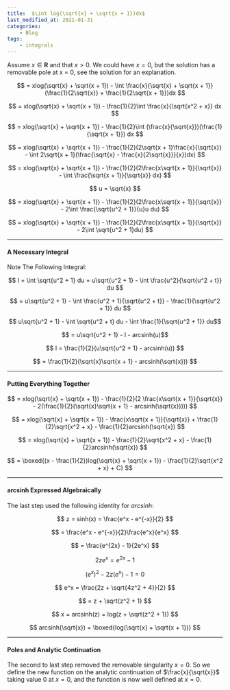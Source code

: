 ```yaml
---
title:  $\int log(\sqrt{x} + \sqrt{x + 1})dx$
last_modified_at: 2021-01-31
categories:
    - Blog
tags:
    - integrals
---
```


<script type="text/x-mathjax-config">
MathJax.Hub.Config({
  tex2jax: {
    inlineMath: [['$','$'], ['\\(','\\)']],
    processEscapes: true
  }
});
</script>

<script src="https://cdnjs.cloudflare.com/ajax/libs/mathjax/2.7.0/MathJax.js?config=TeX-AMS-MML_HTMLorMML" type="text/javascript"></script>

Assume $x\in\mathbf{R}$ and that $x > 0$. We could have $x = 0$, but the solution has a removable pole at x = 0, see the solution for an explanation.

$$ = xlog(\sqrt{x} + \sqrt{x + 1}) - \int \frac{x}{\sqrt{x} + \sqrt{x + 1}}(\frac{1}{2\sqrt{x}} + \frac{1}{2\sqrt{x + 1}})dx $$

$$ = xlog(\sqrt{x} + \sqrt{x + 1}) - \frac{1}{2}\int \frac{x}{\sqrt{x^2 + x}} dx $$

$$ = xlog(\sqrt{x} + \sqrt{x + 1}) - \frac{1}{2}\int (\frac{x}{\sqrt{x}})(\frac{1}{\sqrt{x + 1}}) dx $$

$$ = xlog(\sqrt{x} + \sqrt{x + 1}) - \frac{1}{2}(2\sqrt{x + 1}\frac{x}{\sqrt{x}} - \int 2\sqrt{x + 1}(\frac{\sqrt{x} - \frac{x}{2\sqrt{x}}}{x})dx) $$

$$ = xlog(\sqrt{x} + \sqrt{x + 1}) - \frac{1}{2}(2\frac{x\sqrt{x + 1}}{\sqrt{x}} - \int \frac{\sqrt{x + 1}}{\sqrt{x}} dx) $$

$$ u = \sqrt{x} $$

$$ = xlog(\sqrt{x} + \sqrt{x + 1}) - \frac{1}{2}(2\frac{x\sqrt{x + 1}}{\sqrt{x}} - 2\int \frac{\sqrt{u^2 + 1}}{u}u du) $$

$$ = xlog(\sqrt{x} + \sqrt{x + 1}) - \frac{1}{2}(2\frac{x\sqrt{x + 1}}{\sqrt{x}} - 2\int \sqrt{u^2 + 1}du) $$


***
#### A Necessary Integral

Note The Following Integral:

$$ I = \int \sqrt{u^2 + 1} du = u\sqrt{u^2 + 1} - \int \frac{u^2}{\sqrt{u^2 + t}} du $$

$$ = u\sqrt{u^2 + 1} - \int \frac{u^2 + 1}{\sqrt{u^2 + t}} - \frac{1}{\sqrt{u^2 + 1}} du $$

$$ u\sqrt{u^2 + 1} - \int \sqrt{u^2 + t} du - \int \frac{1}{\sqrt{u^2 + 1}} du$$

$$ = u\sqrt{u^2 + 1} - I - arcsinh(u)$$

$$ I = \frac{1}{2}(u\sqrt{u^2 + 1} - arcsinh(u)) $$

$$ = \frac{1}{2}(\sqrt{x}\sqrt{x + 1} - arcsinh(\sqrt{x})) $$

***
#### Putting Everything Together

$$ = xlog(\sqrt{x} + \sqrt{x + 1}) - \frac{1}{2}(2  \frac{x\sqrt{x + 1}}{\sqrt{x}}  - 2(\frac{1}{2}(\sqrt{x}\sqrt{x + 1} - arcsinh(\sqrt{x})))) $$

$$ = xlog(\sqrt{x} + \sqrt{x + 1}) - \frac{x\sqrt{x + 1}}{\sqrt{x}} + \frac{1}{2}\sqrt{x^2 + x} - \frac{1}{2}arcsinh(\sqrt{x}) $$

$$ = xlog(\sqrt{x} + \sqrt{x + 1}) - \frac{1}{2}\sqrt{x^2 + x} - \frac{1}{2}arcsinh(\sqrt{x}) $$

$$ = \boxed{(x - \frac{1}{2})log(\sqrt{x} + \sqrt{x + 1}) - \frac{1}{2}\sqrt{x^2 + x} + C} $$

***
#### arcsinh Expressed Algebraically

The last step used the following identity for $arcsinh$:

$$ z = sinh(x) = \frac{e^x - e^{-x}}{2} $$

$$ = \frac{e^x - e^{-x}}{2}\frac{e^x}{e^x} $$

$$ = \frac{e^{2x} - 1}{2e^x} $$

$$ 2ze^x = e^{2x} - 1 $$

$$ (e^{x})^2 - 2z(e^x) - 1 = 0 $$

$$ e^x = \frac{2z + \sqrt{4z^2 + 4}}{2} $$

$$ = z + \sqrt{z^2 + 1} $$

$$ x = arcsinh(z) = log(z + \sqrt{z^2 + 1}) $$

$$ arcsinh(\sqrt{x}) = \boxed{log(\sqrt{x} + \sqrt{x + 1})} $$

***
#### Poles and Analytic Continuation

The second to last step removed the removable singularity $x = 0$. So we define the new function on the analytic continuation of $\frac{x}{\sqrt{x}}$ taking value $0$ at $x = 0$, and the function is now well defined at $x = 0$. 
